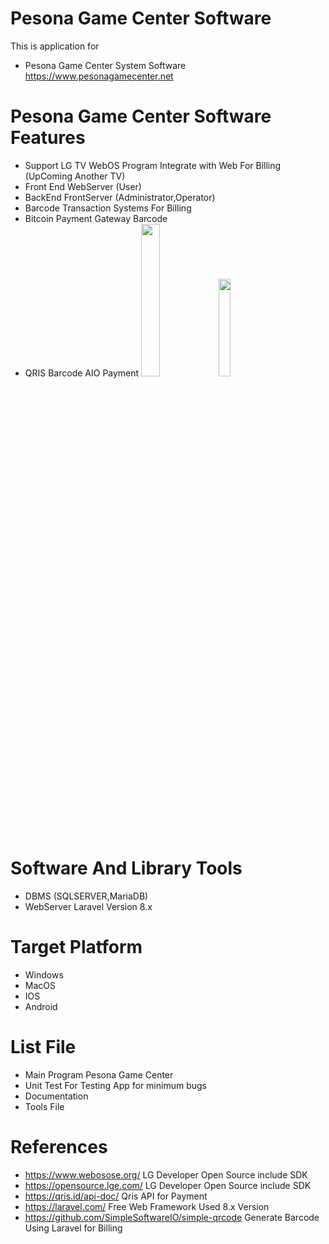 # Pesona Game Center Software

 This is application for
 - Pesona Game Center System Software https://www.pesonagamecenter.net
# Pesona Game Center Software Features

 - Support LG TV WebOS Program Integrate with Web For Billing (UpComing Another TV)
 - Front End WebServer (User)
 - BackEnd FrontServer (Administrator,Operator)
 - Barcode Transaction Systems For Billing 
 - Bitcoin Payment Gateway Barcode 
 - QRIS Barcode AIO Payment
   <td><img src="https://qris.id/homepage/images/assets/pay/qris.id.png" width="25%"></img> </td>
   <img src="https://qwords.com/blog/wp-content/uploads/2020/08/Apa-Itu-QRIS-Ini-Manfaat-Menggunakan-QRIS-Untuk-Pembayaran-scaled.jpg" width="20%"></img> 

# Software And Library Tools

 - DBMS (SQLSERVER,MariaDB)
 - WebServer Laravel Version 8.x

# Target Platform

 - Windows
 - MacOS
 - IOS
 - Android

# List File

 - Main Program Pesona Game Center
 - Unit Test For Testing App for minimum bugs
 - Documentation
 - Tools File

# References
- https://www.webosose.org/ LG Developer Open Source include SDK
- https://opensource.lge.com/ LG Developer Open Source include SDK
- https://qris.id/api-doc/ Qris API for Payment
- https://laravel.com/ Free Web Framework Used 8.x Version
- https://github.com/SimpleSoftwareIO/simple-qrcode Generate Barcode Using Laravel for Billing
